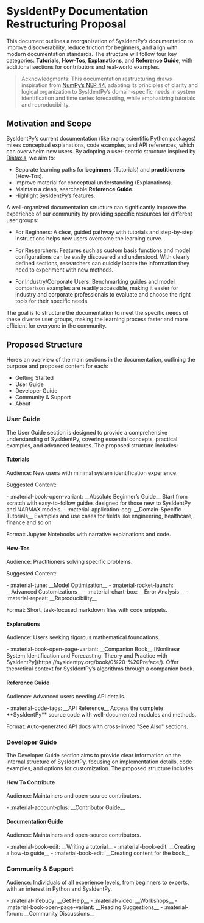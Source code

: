 # SysIdentPy Documentation Restructuring Proposal

This document outlines a reorganization of SysIdentPy’s documentation to improve discoverability, reduce friction for beginners, and align with modern documentation standards. The structure will follow four key categories: **Tutorials**, **How-Tos**, **Explanations**, and **Reference Guide**, with additional sections for contributors and real-world examples.

> Acknowledgments: This documentation restructuring draws inspiration from [NumPy’s NEP 44](https://numpy.org/neps/nep-0044-restructuring-numpy-docs.html#nep44), adapting its principles of clarity and logical organization to SysIdentPy’s domain-specific needs in system identification and time series forecasting, while emphasizing tutorials and reproducibility.

## Motivation and Scope

SysIdentPy’s current documentation (like many scientific Python packages) mixes conceptual explanations, code examples, and API references, which can overwhelm new users. By adopting a user-centric structure inspired by [Diátaxis](https://diataxis.fr/), we aim to:

- Separate learning paths for **beginners** (Tutorials) and **practitioners** (How-Tos).
- Improve material for conceptual understanding (Explanations).
- Maintain a clean, searchable **Reference Guide**.
- Highlight SysIdentPy’s features.

A well-organized documentation structure can significantly improve the experience of our community by providing specific resources for different user groups:

- For Beginners: A clear, guided pathway with tutorials and step-by-step instructions helps new users overcome the learning curve.

- For Researchers: Features such as custom basis functions and model configurations can be easily discovered and understood. With clearly defined sections, researchers can quickly locate the information they need to experiment with new methods.

- For Industry/Corporate Users: Benchmarking guides and model comparison examples are readily accessible, making it easier for industry and corporate professionals to evaluate and choose the right tools for their specific needs.

The goal is to structure the documentation to meet the specific needs of these diverse user groups, making the learning process faster and more efficient for everyone in the community.

## Proposed Structure

Here’s an overview of the main sections in the documentation, outlining the purpose and proposed content for each:

- Getting Started
- User Guide
- Developer Guide
- Community & Support
- About

### User Guide

The User Guide section is designed to provide a comprehensive understanding of SysIdentPy, covering essential concepts, practical examples, and advanced features. The proposed structure includes:


#### Tutorials

Audience: New users with minimal system identification experience.

Suggested Content:

<div class="grid cards" markdown>
- :material-book-open-variant: __Absolute Beginner’s Guide__
  Start from scratch with easy-to-follow guides designed for those new to SysIdentPy and NARMAX models.
- :material-application-cog: __Domain-Specific Tutorials__
  Examples and use cases for fields like engineering, healthcare, finance and so on.
</div>

Format: Jupyter Notebooks with narrative explanations and code.


#### How-Tos

Audience: Practitioners solving specific problems.

Suggested Content:

<div class="grid cards" markdown>
- :material-tune: __Model Optimization__
- :material-rocket-launch: __Advanced Customizations__
- :material-chart-box: __Error Analysis__
- :material-repeat: __Reproducibility__
</div>

Format: Short, task-focused markdown files with code snippets.

#### Explanations

Audience: Users seeking rigorous mathematical foundations.

<div class="grid cards" markdown>
- :material-book-open-page-variant: __Companion Book__
  [Nonlinear System Identification and Forecasting: Theory and Practice with SysIdentPy](https://sysidentpy.org/book/0%20-%20Preface/). Offer theoretical context for SysIdentPy’s algorithms through a companion book.
</div>

#### Reference Guide

Audience: Advanced users needing API details.

<div class="grid cards" markdown>
- :material-code-tags: __API Reference__
  Access the complete **SysIdentPy** source code with well-documented modules and methods.
</div>

Format: Auto-generated API docs with cross-linked "See Also" sections.

### Developer Guide

The Developer Guide section aims to provide clear information on the internal structure of SysIdentPy, focusing on implementation details, code examples, and options for customization. The proposed structure includes:

#### How To Contribute

Audience: Maintainers and open-source contributors.

<div class="grid cards" markdown>
- :material-account-plus: __Contributor Guide__
</div>

#### Documentation Guide

Audience: Maintainers and open-source contributors.


<div class="grid cards" markdown>
- :material-book-edit: __Writing a tutorial__
- :material-book-edit: __Creating a how-to guide__
- :material-book-edit: __Creating content for the book__
</div>

### Community & Support

Audience: Individuals of all experience levels, from beginners to experts, with an interest in Python and SysIdentPy.

<div class="grid cards" markdown>
- :material-lifebuoy: __Get Help__
- :material-video: __Workshops__
- :material-book-open-page-variant: __Reading Suggestions__
- :material-forum: __Community Discussions__
</div>
